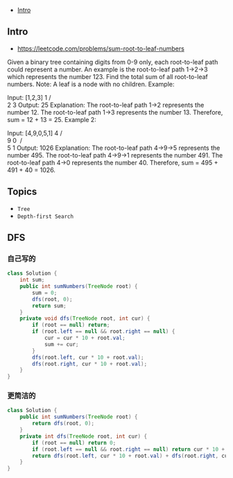 - [Intro](#intro)

## Intro

- https://leetcode.com/problems/sum-root-to-leaf-numbers

Given a binary tree containing digits from 0-9 only, each root-to-leaf path could represent a number.
An example is the root-to-leaf path 1->2->3 which represents the number 123.
Find the total sum of all root-to-leaf numbers.
Note: A leaf is a node with no children.
Example:

Input: [1,2,3]
    1
   / \
  2   3
Output: 25
Explanation:
The root-to-leaf path 1->2 represents the number 12.
The root-to-leaf path 1->3 represents the number 13.
Therefore, sum = 12 + 13 = 25.
Example 2:

Input: [4,9,0,5,1]
    4
   / \
  9   0
 / \
5   1
Output: 1026
Explanation:
The root-to-leaf path 4->9->5 represents the number 495.
The root-to-leaf path 4->9->1 represents the number 491.
The root-to-leaf path 4->0 represents the number 40.
Therefore, sum = 495 + 491 + 40 = 1026.


## Topics

- `Tree`
- `Depth-first Search`

## DFS
### 自己写的
```java
class Solution {
    int sum;
    public int sumNumbers(TreeNode root) {
        sum = 0;
        dfs(root, 0);
        return sum;
    }
    private void dfs(TreeNode root, int cur) {
        if (root == null) return;
        if (root.left == null && root.right == null) {
            cur = cur * 10 + root.val;
            sum += cur;
        }
        dfs(root.left, cur * 10 + root.val);
        dfs(root.right, cur * 10 + root.val);
    }
}
```
### 更简洁的
```java
class Solution {
    public int sumNumbers(TreeNode root) {
        return dfs(root, 0);
    }
    private int dfs(TreeNode root, int cur) {
        if (root == null) return 0;
        if (root.left == null && root.right == null) return cur * 10 + root.val;
        return dfs(root.left, cur * 10 + root.val) + dfs(root.right, cur * 10 + root.val);
    }
}
```

